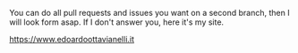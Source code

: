 You can do all pull requests and issues you want on a second branch, then I will look form asap.
If I don't answer you, here it's my site.

https://www.edoardoottavianelli.it
